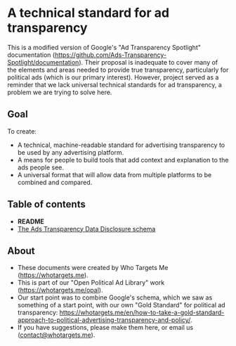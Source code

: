 # A technical standard for ad transparency

This is a modified version of Google's "Ad Transparency Spotlight" documentation (https://github.com/Ads-Transparency-Spotlight/documentation). Their proposal is inadequate to cover many of the elements and areas needed to provide true transparency, particularly for political ads (which is our primary interest). However, project served as a reminder that we lack universal technical standards for ad transparency, a problem we are trying to solve here. 

## Goal

To create:
- A technical, machine-readable standard for advertising transparency to be used by any advertising platform.
- A means for people to build tools that add context and explanation to the ads people see.
- A universal format that will allow data from multiple platforms to be combined and compared.

## Table of contents

- **README**
- [The Ads Transparency Data Disclosure schema](implement.md)

## About

- These documents were created by Who Targets Me (https://whotargets.me). 
- This is part of our "Open Political Ad Library" work (https://whotargets.me/opal).
- Our start point was to combine Google's schema, which we saw as something of a start point, with our own "Gold Standard" for political ad transparency: https://whotargets.me/en/how-to-take-a-gold-standard-approach-to-political-advertising-transparency-and-policy/.
- If you have suggestions, please make them here, or email us (contact@whotargets.me).
